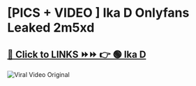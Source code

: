 
 # [PICS + VIDEO ] Ika D Onlyfans Leaked 2m5xd

## <h2><a href="https://clipsfans.com/Ika_D&ref=git">🔗 Click to LINKS ⏩⏩ 👉 🟢 Ika D </a></h2>

<a href="https://clipsfans.com/Ika_D&ref=git" rel="nofollow" data-target="animated-image.originalLink"><img src="https://i.ibb.co.com/xMMVF88/686577567.gif" alt="Viral Video Original" style="max-width: 100%; display: inline-block;" data-target="animated-image.originalImage"></a>

